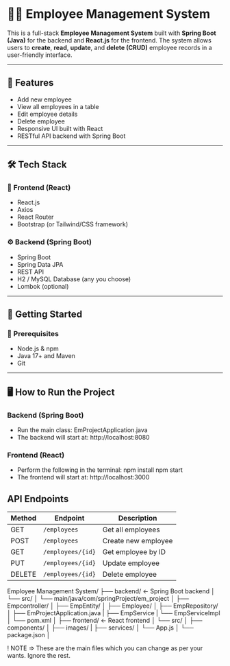 # 🧑‍💼 Employee Management System

This is a full-stack **Employee Management System** built with **Spring Boot (Java)** for the backend and **React.js** for the frontend. The system allows users to **create**, **read**, **update**, and **delete (CRUD)** employee records in a user-friendly interface.

---

## 📌 Features

- Add new employee
- View all employees in a table
- Edit employee details
- Delete employee
- Responsive UI built with React
- RESTful API backend with Spring Boot

---

## 🛠️ Tech Stack

### 🧩 Frontend (React)
- React.js
- Axios
- React Router
- Bootstrap (or Tailwind/CSS framework)

### ⚙️ Backend (Spring Boot)
- Spring Boot
- Spring Data JPA
- REST API
- H2 / MySQL Database (any you choose)
- Lombok (optional)

---

## 🚀 Getting Started

### 🔧 Prerequisites

- Node.js & npm
- Java 17+ and Maven
- Git

---

## 🖥️ How to Run the Project

### Backend (Spring Boot)
- Run the main class: EmProjectApplication.java
- The backend will start at: http://localhost:8080

### Frontend (React)
- Perform the following in the terminal: npm install
                                         npm start
- The frontend will start at: http://localhost:3000

## API Endpoints

| Method | Endpoint          | Description         |
| ------ | ----------------- | ------------------- |
| GET    | `/employees`      | Get all employees   |
| POST   | `/employees`      | Create new employee |
| GET    | `/employees/{id}` | Get employee by ID  |
| PUT    | `/employees/{id}` | Update employee     |
| DELETE | `/employees/{id}` | Delete employee     |



Employee Management System/
├── backend/           ← Spring Boot backend
│   └── src/
│       └── main/java/com/springProject/em_project
│           ├── Empcontroller/
│           ├── EmpEntity/
│           ├── Employee/
│           ├── EmpRepository/
│           ├── EmProjectApplication.java
|           ├── EmpService
|           └── EmpServiceImpl
│   └── pom.xml
│
├── frontend/          ← React frontend
│   └── src/
│       ├── components/
│       ├── images/
|       ├── services/
│       └── App.js
│   └── package.json
│

! NOTE => These are the main files which you can change as per your wants. Ignore the rest.

